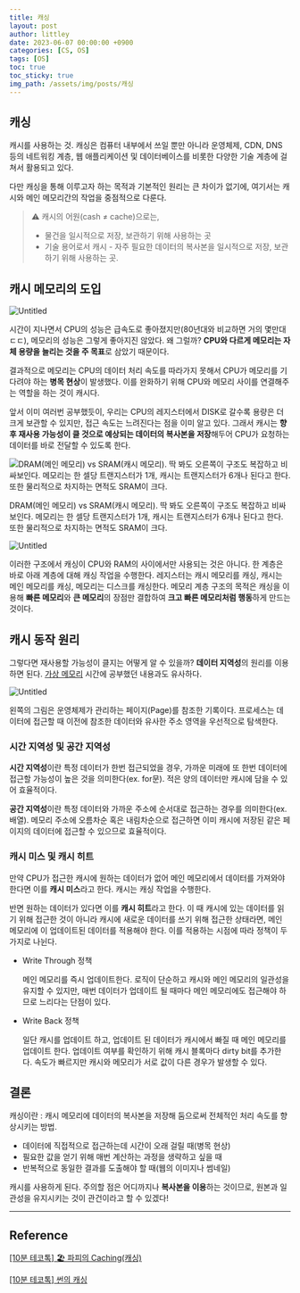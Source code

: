 ```yaml
---
title: 캐싱
layout: post
author: littley
date: 2023-06-07 00:00:00 +0900
categories: [CS, OS]
tags: [OS]
toc: true
toc_sticky: true
img_path: /assets/img/posts/캐싱
---
```


## 캐싱

캐시를 사용하는 것. 캐싱은 컴퓨터 내부에서 쓰일 뿐만 아니라 운영체제, CDN, DNS 등의 네트워킹 계층, 웹 애플리케이션 및 데이터베이스를 비롯한 다양한 기술 계층에 걸쳐서 활용되고 있다. 

다만 캐싱을 통해 이루고자 하는 목적과 기본적인 원리는 큰 차이가 없기에, 여기서는 캐시와 메인 메모리간의 작업을 중점적으로 다룬다.

> ⚠️ 캐시의 어원(cash ≠ cache)으로는,
> - 물건을 일시적으로 저장, 보관하기 위해 사용하는 곳
> - 기술 용어로서 캐시 - 자주 필요한 데이터의 복사본을 일시적으로 저장, 보관하기 위해 사용하는 곳.

## 캐시 메모리의 도입

![Untitled](Untitled.png)

시간이 지나면서 CPU의 성능은 급속도로 좋아졌지만(80년대와 비교하면 거의 몇만대 ㄷㄷ), 메모리의 성능은 그렇게 좋아지진 않았다. 왜 그럴까? **CPU와 다르게 메모리는 자체 용량을 늘리는 것을 주 목표**로 삼았기 때문이다. 

결과적으로 메모리는 CPU의 데이터 처리 속도를 따라가지 못해서 CPU가 메모리를 기다려야 하는 **병목 현상**이 발생했다. 이를 완화하기 위해 CPU와 메모리 사이를 연결해주는 역할을 하는 것이 캐시다.

앞서 이미 여러번 공부했듯이, 우리는 CPU의 레지스터에서 DISK로 갈수록 용량은 더 크게 보관할 수 있지만, 접근 속도는 느려진다는 점을 이미 알고 있다. 그래서 캐시는 **향후 재사용 가능성이 클 것으로 예상되는 데이터의 복사본을 저장**해두어 CPU가 요청하는 데이터를 바로 전달할 수 있도록 한다.

![DRAM(메인 메모리) vs SRAM(캐시 메모리). 딱 봐도 오른쪽이 구조도 복잡하고 비싸보인다. 메모리는 한 셀당 트랜지스터가 1개, 캐시는 트랜지스터가 6개나 된다고 한다. 또한 물리적으로 차지하는 면적도 SRAM이 크다. ](Untitled%201.png)

DRAM(메인 메모리) vs SRAM(캐시 메모리). 딱 봐도 오른쪽이 구조도 복잡하고 비싸보인다. 메모리는 한 셀당 트랜지스터가 1개, 캐시는 트랜지스터가 6개나 된다고 한다. 또한 물리적으로 차지하는 면적도 SRAM이 크다. 

![Untitled](Untitled%202.png)

이러한 구조에서 캐싱이 CPU와 RAM의 사이에서만 사용되는 것은 아니다. 한 계층은 바로 아래 계층에 대해 캐싱 작업을 수행한다. 레지스터는 캐시 메모리를 캐싱, 캐시는 메인 메모리를 캐싱, 메모리는 디스크를 캐싱한다. 메모리 계층 구조의 목적은 캐싱을 이용해 **빠른 메모리**와 **큰 메모리**의 장점만 결합하여 **크고 빠른 메모리처럼 행동**하게 만드는 것이다.

## 캐시 동작 원리

그렇다면 재사용할 가능성이 클지는 어떻게 알 수 있을까? **데이터 지역성**의 원리를 이용하면 된다. [가상 메모리](https://littley-y.github.io/posts/가상-메모리/) 시간에 공부했던 내용과도 유사하다. 

![Untitled](Untitled%203.png)

왼쪽의 그림은 운영체제가 관리하는 페이지(Page)를 참조한 기록이다. 프로세스는 데이터에 접근할 때 이전에 참조한 데이터와 유사한 주소 영역을 우선적으로 탐색한다.

### 시간 지역성 및 공간 지역성

**시간 지역성**이란 특정 데이터가 한번 접근되었을 경우, 가까운 미래에 또 한번 데이터에 접근할 가능성이 높은 것을 의미한다(ex. for문). 적은 양의 데이터만 캐시에 담을 수 있어 효율적이다.

**공간 지역성**이란 특정 데이터와 가까운 주소에 순서대로 접근하는 경우를 의미한다(ex. 배열). 메모리 주소에 오름차순 혹은 내림차순으로 접근하면 이미 캐시에 저장된 같은 페이지의 데이터에 접근할 수 있으므로 효율적이다.

### 캐시 미스 및 캐시 히트

만약 CPU가 접근한 캐시에 원하는 데이터가 없어 메인 메모리에서 데이터를 가져와야 한다면 이를 **캐시 미스**라고 한다. 캐시는 캐싱 작업을 수행한다. 

반면 원하는 데이터가 있다면 이를 **캐시 히트**라고 한다. 이 때 캐시에 있는 데이터를 읽기 위해 접근한 것이 아니라 캐시에 새로운 데이터를 쓰기 위해 접근한 상태라면, 메인 메모리에 이 업데이트된 데이터를 적용해야 한다. 이를 적용하는 시점에 따라 정책이 두 가지로 나뉜다. 

- Write Through 정책
    
    메인 메모리를 즉시 업데이트한다. 로직이 단순하고 캐시와 메인 메모리의 일관성을 유지할 수 있지만, 매번 데이터가 업데이트 될 때마다 메인 메모리에도 접근해야 하므로 느리다는 단점이 있다.
    
- Write Back 정책
    
    일단 캐시를 업데이트 하고, 업데이트 된 데이터가 캐시에서 빠질 때 메인 메모리를 업데이트 한다.  업데이트 여부를 확인하기 위해 캐시 블록마다 dirty bit를 추가한다. 속도가 빠르지만 캐시와 메모리가 서로 값이 다른 경우가 발생할 수 있다. 
    

## 결론

캐싱이란 : 캐시 메모리에 데이터의 복사본을 저장해 둠으로써 전체적인 처리 속도를 향상시키는 방법.

- 데이터에 직접적으로 접근하는데 시간이 오래 걸릴 때(병목 현상)
- 필요한 값을 얻기 위해 매번 계산하는 과정을 생략하고 싶을 때
- 반복적으로 동일한 결과를 도출해야 할 때(웹의 이미지나 썸네일)

캐시를 사용하게 된다. 주의할 점은 어디까지나 **복사본을 이용**하는 것이므로, 원본과 일관성을 유지시키는 것이 관건이라고 할 수 있겠다!

---

## Reference

[[10분 테코톡] 🏖 파피의 Caching(캐싱)](https://www.youtube.com/watch?v=JBFT4KyEvoY)

[[10분 테코톡] 썬의 캐싱](https://www.youtube.com/watch?v=H4J-8pPMvEU)